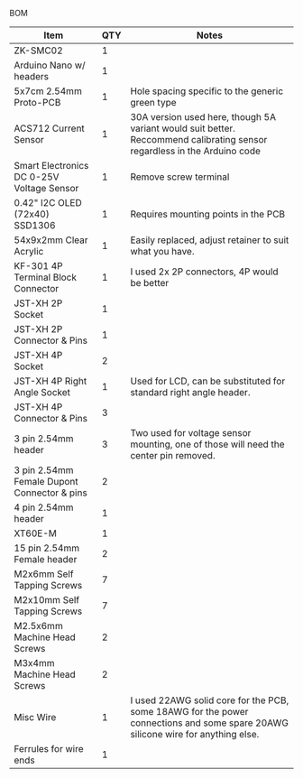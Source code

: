 BOM

|Item|QTY|Notes|
|---|---|---|
|ZK-SMC02|1| |
|Arduino Nano w/ headers|1| |
|5x7cm 2.54mm Proto-PCB|1|Hole spacing specific to the generic green type|
|ACS712 Current Sensor|1|30A version used here, though 5A variant would suit better. Reccommend calibrating sensor regardless in the Arduino code|
|Smart Electronics DC 0-25V Voltage Sensor|1|Remove screw terminal|
|0.42" I2C OLED (72x40) SSD1306|1|Requires mounting points in the PCB|
|54x9x2mm Clear Acrylic|1|Easily replaced, adjust retainer to suit what you have.|
|KF-301 4P Terminal Block Connector|1|I used 2x 2P connectors, 4P would be better|
|JST-XH 2P Socket|1| |
|JST-XH 2P Connector & Pins|1| |
|JST-XH 4P Socket|2| |
|JST-XH 4P Right Angle Socket|1|Used for LCD, can be substituted for standard right angle header.|
|JST-XH 4P Connector & Pins|3| |
|3 pin 2.54mm header|3|Two used for voltage sensor mounting, one of those will need the center pin removed.|
|3 pin 2.54mm Female Dupont Connector & pins|2| |
|4 pin 2.54mm header|1| |
|XT60E-M|1| |
|15 pin 2.54mm Female header|2| |
|M2x6mm Self Tapping Screws|7| |
|M2x10mm Self Tapping Screws|7| |
|M2.5x6mm Machine Head Screws|2| |
|M3x4mm Machine Head Screws|2| |
|Misc Wire|1|I used 22AWG solid core for the PCB, some 18AWG for the power connections and some spare 20AWG silicone wire for anything else.|
|Ferrules for wire ends|1| |
